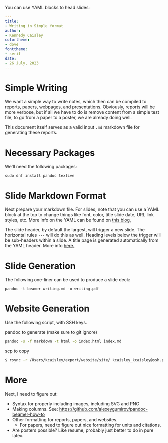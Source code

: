You can use YAML blocks to head slides:

```yaml
---
title:
- Writing in Simple format
author:
- Kennedy Caisley
colortheme:
- dove
fonttheme:
- serif
date:
- 26 July, 2023
---
```


# Simple Writing

We want a simple way to write notes, which then can be compiled to reports, papers, webpages, and presentations. Obviously, reports will be more verbose, but if all we have to do is remove content from a simple test file, to go from a paper to a poster, we are already doing well.

This document itself serves as a valid input `.md` markdown file for generating these reports.

# Necessary Packages

We'll need the following packages:

```
sudo dnf install pandoc texlive 
```

# Slide Markdown Format

Next prepare your markdown file. For slides, note that you can use a YAML block at the top to change things like font, color, title slide date, URL link styles, etc. More info on the YAML can be found on [this blog.](https://github.com/alexeygumirov/pandoc-beamer-how-to)

The slide header, by default the largest, will trigger a new slide. The horizontal rules `---` will do this as well.  Heading levels below the trigger will be sub-headers within a slide. A title page is generated automatically from the YAML header. More info [here.](https://ashwinschronicles.github.io/beamer-slides-using-markdown-and-pandoc)

# Slide Generation

The following one-liner can be used to produce a slide deck:

```
pandoc -t beamer writing.md -o writing.pdf
```

# Website Generation

Use the following script, with SSH keys.

pandoc to generate (make sure to git ignore)

```bash
pandoc -s -f markdown -t html -o index.html index.md
```

scp to copy
```bash
$ rsync -r /Users/kcaisley/export/website/site/ kcaisley_kcaisley@ssh.phx.nearlyfreespeech.net:/home/public/
```


# More

Next, I need to figure out:

* Syntax for properly including images, including SVG and PNG
* Making columns. See: https://github.com/alexeygumirov/pandoc-beamer-how-to
* Other formatting for reports, papers, and websites.
  * For papers, need to figure out nice formatting for units and citations.
* Are posters possible? Like resume, probably just better to do in pure latex.